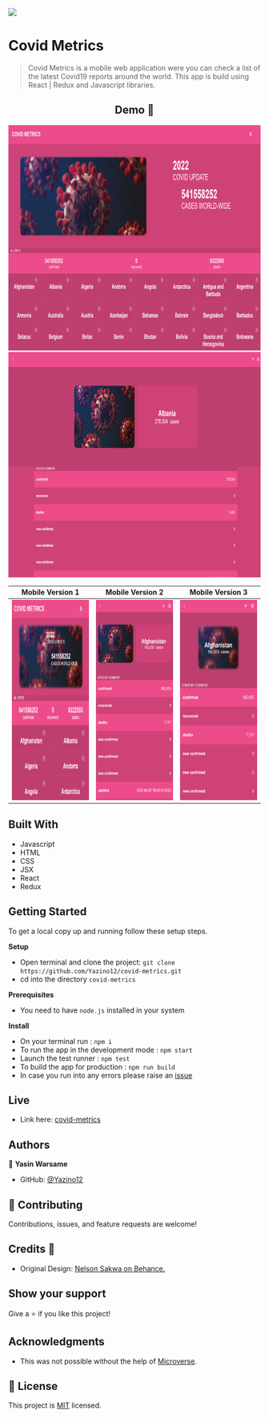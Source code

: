 ![](https://img.shields.io/badge/Microverse-blueviolet)

# Covid Metrics

> Covid Metrics is a mobile web application were you can check a list of the latest Covid19 reports around the world. This app is build using React | Redux and Javascript libraries.

<h2 align="center">
  Demo 📝
</h2>

<img src="https://github.com/Yazino12/covid-metrics/blob/feature/src/assets/demo4.png?raw=true" width="1200" height="450">
<img src="https://github.com/Yazino12/covid-metrics/blob/feature/src/assets/demo5.png?raw=true" width="1200" height="450"> 

|                                                   **Mobile Version 1**                                                    |                                                   **Mobile Version 2**                                                    |                                                   **Mobile Version 3**                                                    |
| :-----------------------------------------------------------------------------------------------------------------------: | :-----------------------------------------------------------------------------------------------------------------------: | :-----------------------------------------------------------------------------------------------------------------------: |
| <img src="https://github.com/Yazino12/covid-metrics/blob/feature/src/assets/demo1.png?raw=true" width="300" height="400"> | <img src="https://github.com/Yazino12/covid-metrics/blob/feature/src/assets/demo2.png?raw=true" width="300" height="400"> | <img src="https://github.com/Yazino12/covid-metrics/blob/feature/src/assets/demo3.png?raw=true" width="300" height="400"> |

## Built With

- Javascript
- HTML
- CSS
- JSX
- React
- Redux

## Getting Started

To get a local copy up and running follow these setup steps.

**Setup**

- Open terminal and clone the project: `git clone https://github.com/Yazino12/covid-metrics.git`
- cd into the directory `covid-metrics`

**Prerequisites**

- You need to have `node.js` installed in your system

**Install**

- On your terminal run : `npm i`
- To run the app in the development mode : `npm start`
- Launch the test runner : `npm test`
- To build the app for production : `npm run build`
- In case you run into any errors please raise an [issue](https://github.com/Yazino12/covid-metrics/issues)

## Live

- Link here: [covid-metrics](https://covid-metrics19.netlify.app)

## Authors

👤 **Yasin Warsame**

- GitHub: [@Yazino12](https://github.com/Yazino12)

## 🤝 Contributing

Contributions, issues, and feature requests are welcome!

## Credits 💙

- Original Design: [Nelson Sakwa on Behance.](https://www.behance.net/sakwadesignstudio)

## Show your support

Give a ⭐️ if you like this project!

## Acknowledgments

- This was not possible without the help of [Microverse](https://github.com/microverseinc/curriculum-transversal-skills/blob/main/documentation/hello_microverse_project.md).

## 📝 License

This project is [MIT](./MIT.md) licensed.
